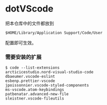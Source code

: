 # dotVScode

把本仓库中的文件都放到 

```
$HOME/Library/Application Support/Code/User
```

配置即可生效。


### 需要安装的扩展

```
$ code --list-extensions
arcticicestudio.nord-visual-studio-code
dbaeumer.vscode-eslint
esbenp.prettier-vscode
jpoissonnier.vscode-styled-components
ms-vscode.atom-keybindings
patbenatar.advanced-new-file
sleistner.vscode-fileutils
```
